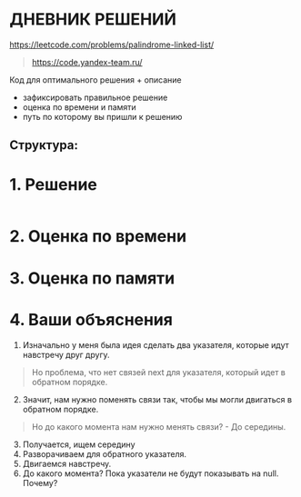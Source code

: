 # ДНЕВНИК РЕШЕНИЙ
https://leetcode.com/problems/palindrome-linked-list/

> https://code.yandex-team.ru/ 

Код для оптимального решения + описание 

- зафиксировать правильное решение
- оценка по времени и памяти
- путь по которому вы пришли к решению


## Структура:

# 1. Решение

```kotlin

```


# 2. Оценка по времени


# 3. Оценка по памяти


# 4. Ваши объяснения
1. Изначально у меня была идея сделать два указателя, которые идут навстречу друг другу. 
> Но проблема, что нет связей next для указателя, который идет в обратном порядке. 

2. Значит, нам нужно поменять связи так, чтобы мы могли двигаться в обратном порядке.
> Но до какого момента нам нужно менять связи? - До середины. 

3. Получается, ищем середину 
4. Разворачиваем для обратного указателя.
5. Двигаемся навстречу.
6. До какого момента? Пока указатели не будут показывать на null. Почему?



